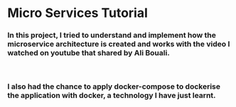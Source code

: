 <h1>Micro Services Tutorial</h1>
<h3>In this project, I tried to understand and implement how the microservice architecture is created and works with the video I watched on youtube that shared by Ali Bouali.</h3>
</br>
<h3>I also had the chance to apply docker-compose to dockerise the application with docker, a technology I have just learnt.</h3>
